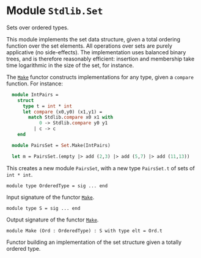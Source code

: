 
# Module `Stdlib.Set`

Sets over ordered types.

This module implements the set data structure, given a total ordering function over the set elements. All operations over sets are purely applicative (no side-effects). The implementation uses balanced binary trees, and is therefore reasonably efficient: insertion and membership take time logarithmic in the size of the set, for instance.

The [`Make`](./Stdlib-Set-Make.md) functor constructs implementations for any type, given a `compare` function. For instance:

```ocaml
  module IntPairs =
    struct
      type t = int * int
      let compare (x0,y0) (x1,y1) =
        match Stdlib.compare x0 x1 with
            0 -> Stdlib.compare y0 y1
          | c -> c
    end

  module PairsSet = Set.Make(IntPairs)

  let m = PairsSet.(empty |> add (2,3) |> add (5,7) |> add (11,13))
```
This creates a new module `PairsSet`, with a new type `PairsSet.t` of sets of `int * int`.

```
module type OrderedType = sig ... end
```
Input signature of the functor [`Make`](./Stdlib-Set-Make.md).

```
module type S = sig ... end
```
Output signature of the functor [`Make`](./Stdlib-Set-Make.md).

```
module Make (Ord : OrderedType) : S with type elt = Ord.t
```
Functor building an implementation of the set structure given a totally ordered type.
